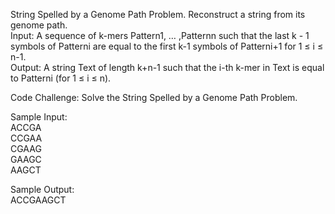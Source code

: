 String Spelled by a Genome Path Problem. Reconstruct a string from its genome path.<br>
    Input: A sequence of k-mers Pattern1, … ,Patternn such that the last k - 1 symbols of Patterni are equal to the first k-1 symbols of Patterni+1 for 1 ≤ i ≤ n-1.<br>
    Output: A string Text of length k+n-1 such that the i-th k-mer in Text is equal to Patterni  (for 1 ≤ i ≤ n).        <br>

Code Challenge: Solve the String Spelled by a Genome Path Problem.<br>

Sample Input:<br>
    ACCGA<br>
    CCGAA<br>
    CGAAG<br>
    GAAGC<br>
    AAGCT<br>

Sample Output:<br>
    ACCGAAGCT     <br>                      